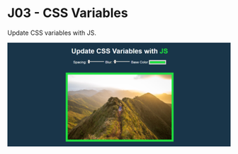 # J03 - CSS Variables

Update CSS variables with JS.

![View](https://github.com/MAshrafM/JS_Vanilla_30/blob/master/03_CSSVar/show.png)